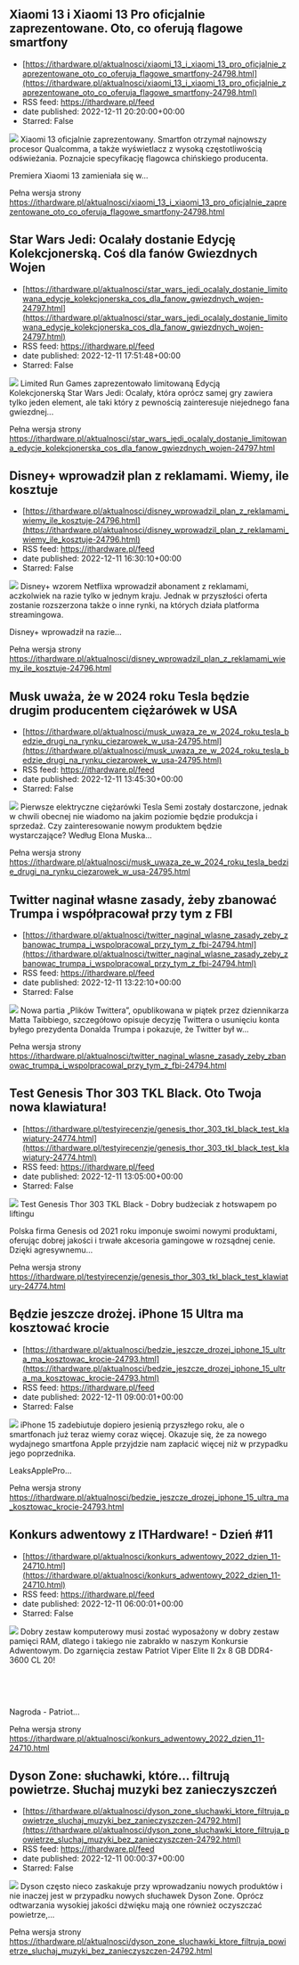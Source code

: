 ## Xiaomi 13 i Xiaomi 13 Pro oficjalnie zaprezentowane. Oto, co oferują flagowe smartfony
 - [https://ithardware.pl/aktualnosci/xiaomi_13_i_xiaomi_13_pro_oficjalnie_zaprezentowane_oto_co_oferuja_flagowe_smartfony-24798.html](https://ithardware.pl/aktualnosci/xiaomi_13_i_xiaomi_13_pro_oficjalnie_zaprezentowane_oto_co_oferuja_flagowe_smartfony-24798.html)
 - RSS feed: https://ithardware.pl/feed
 - date published: 2022-12-11 20:20:00+00:00
 - Starred: False

<img src="https://ithardware.pl/artykuly/min/24798_1.jpg" />            Xiaomi 13 oficjalnie zaprezentowany. Smartfon otrzymał najnowszy procesor Qualcomma, a także wyświetlacz z wysoką częstotliwością odświeżania. Poznajcie specyfikację flagowca chińskiego producenta.

Premiera Xiaomi 13 zamieniała się w...
            <p>Pełna wersja strony <a href="https://ithardware.pl/aktualnosci/xiaomi_13_i_xiaomi_13_pro_oficjalnie_zaprezentowane_oto_co_oferuja_flagowe_smartfony-24798.html">https://ithardware.pl/aktualnosci/xiaomi_13_i_xiaomi_13_pro_oficjalnie_zaprezentowane_oto_co_oferuja_flagowe_smartfony-24798.html</a></p>

## Star Wars Jedi: Ocalały dostanie Edycję Kolekcjonerską. Coś dla fanów Gwiezdnych Wojen
 - [https://ithardware.pl/aktualnosci/star_wars_jedi_ocalaly_dostanie_limitowana_edycje_kolekcjonerska_cos_dla_fanow_gwiezdnych_wojen-24797.html](https://ithardware.pl/aktualnosci/star_wars_jedi_ocalaly_dostanie_limitowana_edycje_kolekcjonerska_cos_dla_fanow_gwiezdnych_wojen-24797.html)
 - RSS feed: https://ithardware.pl/feed
 - date published: 2022-12-11 17:51:48+00:00
 - Starred: False

<img src="https://ithardware.pl/artykuly/min/24797_1.jpg" />            Limited Run Games zaprezentowało limitowaną Edycją Kolekcjonerską&nbsp;Star Wars Jedi: Ocalały, kt&oacute;ra opr&oacute;cz samej gry zawiera tylko jeden element, ale taki kt&oacute;ry z pewnością zainteresuje niejednego fana gwiezdnej...
            <p>Pełna wersja strony <a href="https://ithardware.pl/aktualnosci/star_wars_jedi_ocalaly_dostanie_limitowana_edycje_kolekcjonerska_cos_dla_fanow_gwiezdnych_wojen-24797.html">https://ithardware.pl/aktualnosci/star_wars_jedi_ocalaly_dostanie_limitowana_edycje_kolekcjonerska_cos_dla_fanow_gwiezdnych_wojen-24797.html</a></p>

## Disney+ wprowadził plan z reklamami. Wiemy, ile kosztuje
 - [https://ithardware.pl/aktualnosci/disney_wprowadzil_plan_z_reklamami_wiemy_ile_kosztuje-24796.html](https://ithardware.pl/aktualnosci/disney_wprowadzil_plan_z_reklamami_wiemy_ile_kosztuje-24796.html)
 - RSS feed: https://ithardware.pl/feed
 - date published: 2022-12-11 16:30:10+00:00
 - Starred: False

<img src="https://ithardware.pl/artykuly/min/24796_1.jpg" />            Disney+ wzorem Netflixa wprowadził abonament z reklamami, aczkolwiek na razie tylko w jednym kraju. Jednak w przyszłości oferta zostanie rozszerzona także o inne rynki, na kt&oacute;rych działa platforma streamingowa.

Disney+ wprowadził na razie...
            <p>Pełna wersja strony <a href="https://ithardware.pl/aktualnosci/disney_wprowadzil_plan_z_reklamami_wiemy_ile_kosztuje-24796.html">https://ithardware.pl/aktualnosci/disney_wprowadzil_plan_z_reklamami_wiemy_ile_kosztuje-24796.html</a></p>

## Musk uważa, że ​​w 2024 roku Tesla będzie drugim producentem ciężarówek w USA
 - [https://ithardware.pl/aktualnosci/musk_uwaza_ze_w_2024_roku_tesla_bedzie_drugi_na_rynku_ciezarowek_w_usa-24795.html](https://ithardware.pl/aktualnosci/musk_uwaza_ze_w_2024_roku_tesla_bedzie_drugi_na_rynku_ciezarowek_w_usa-24795.html)
 - RSS feed: https://ithardware.pl/feed
 - date published: 2022-12-11 13:45:30+00:00
 - Starred: False

<img src="https://ithardware.pl/artykuly/min/24795_1.jpg" />            Pierwsze elektryczne ciężar&oacute;wki Tesla Semi zostały dostarczone, jednak w chwili obecnej nie wiadomo na jakim poziomie będzie&nbsp;produkcja i sprzedaż.&nbsp;Czy zainteresowanie nowym produktem będzie wystarczające?&nbsp;Według Elona Muska...
            <p>Pełna wersja strony <a href="https://ithardware.pl/aktualnosci/musk_uwaza_ze_w_2024_roku_tesla_bedzie_drugi_na_rynku_ciezarowek_w_usa-24795.html">https://ithardware.pl/aktualnosci/musk_uwaza_ze_w_2024_roku_tesla_bedzie_drugi_na_rynku_ciezarowek_w_usa-24795.html</a></p>

## Twitter naginał własne zasady, żeby zbanować Trumpa i współpracował przy tym z FBI
 - [https://ithardware.pl/aktualnosci/twitter_naginal_wlasne_zasady_zeby_zbanowac_trumpa_i_wspolpracowal_przy_tym_z_fbi-24794.html](https://ithardware.pl/aktualnosci/twitter_naginal_wlasne_zasady_zeby_zbanowac_trumpa_i_wspolpracowal_przy_tym_z_fbi-24794.html)
 - RSS feed: https://ithardware.pl/feed
 - date published: 2022-12-11 13:22:10+00:00
 - Starred: False

<img src="https://ithardware.pl/artykuly/min/24794_1.jpg" />            Nowa partia &bdquo;Plik&oacute;w&nbsp;Twittera&rdquo;, opublikowana w piątek przez dziennikarza Matta Taibbiego, szczeg&oacute;łowo opisuje decyzję Twittera o usunięciu konta byłego prezydenta&nbsp;Donalda Trumpa&nbsp;i pokazuje, że Twitter był w...
            <p>Pełna wersja strony <a href="https://ithardware.pl/aktualnosci/twitter_naginal_wlasne_zasady_zeby_zbanowac_trumpa_i_wspolpracowal_przy_tym_z_fbi-24794.html">https://ithardware.pl/aktualnosci/twitter_naginal_wlasne_zasady_zeby_zbanowac_trumpa_i_wspolpracowal_przy_tym_z_fbi-24794.html</a></p>

## Test Genesis Thor 303 TKL Black. Oto Twoja nowa klawiatura!
 - [https://ithardware.pl/testyirecenzje/genesis_thor_303_tkl_black_test_klawiatury-24774.html](https://ithardware.pl/testyirecenzje/genesis_thor_303_tkl_black_test_klawiatury-24774.html)
 - RSS feed: https://ithardware.pl/feed
 - date published: 2022-12-11 13:05:00+00:00
 - Starred: False

<img src="https://ithardware.pl/artykuly/min/24774_1.jpg" />            Test Genesis Thor 303 TKL Black - Dobry budżeciak z hotswapem po liftingu



Polska firma Genesis od 2021 roku imponuje swoimi nowymi produktami, oferując dobrej jakości i trwałe akcesoria gamingowe w rozsądnej cenie. Dzięki agresywnemu...
            <p>Pełna wersja strony <a href="https://ithardware.pl/testyirecenzje/genesis_thor_303_tkl_black_test_klawiatury-24774.html">https://ithardware.pl/testyirecenzje/genesis_thor_303_tkl_black_test_klawiatury-24774.html</a></p>

## Będzie jeszcze drożej. iPhone 15 Ultra ma kosztować krocie
 - [https://ithardware.pl/aktualnosci/bedzie_jeszcze_drozej_iphone_15_ultra_ma_kosztowac_krocie-24793.html](https://ithardware.pl/aktualnosci/bedzie_jeszcze_drozej_iphone_15_ultra_ma_kosztowac_krocie-24793.html)
 - RSS feed: https://ithardware.pl/feed
 - date published: 2022-12-11 09:00:01+00:00
 - Starred: False

<img src="https://ithardware.pl/artykuly/min/24793_1.jpg" />            iPhone 15 zadebiutuje dopiero jesienią przyszłego roku, ale o smartfonach już teraz wiemy coraz więcej. Okazuje się, że za nowego wydajnego smartfona Apple przyjdzie nam zapłacić więcej niż w przypadku jego poprzednika.

LeaksApplePro...
            <p>Pełna wersja strony <a href="https://ithardware.pl/aktualnosci/bedzie_jeszcze_drozej_iphone_15_ultra_ma_kosztowac_krocie-24793.html">https://ithardware.pl/aktualnosci/bedzie_jeszcze_drozej_iphone_15_ultra_ma_kosztowac_krocie-24793.html</a></p>

## Konkurs adwentowy z ITHardware! - Dzień #11
 - [https://ithardware.pl/aktualnosci/konkurs_adwentowy_2022_dzien_11-24710.html](https://ithardware.pl/aktualnosci/konkurs_adwentowy_2022_dzien_11-24710.html)
 - RSS feed: https://ithardware.pl/feed
 - date published: 2022-12-11 06:00:01+00:00
 - Starred: False

<img src="https://ithardware.pl/artykuly/min/24710_1.jpg" />            Dobry zestaw komputerowy musi zostać wyposażony w dobry zestaw pamięci RAM, dlatego i takiego nie zabrakło w naszym Konkursie Adwentowym. Do zgarnięcia zestaw Patriot Viper Elite II 2x 8 GB DDR4-3600 CL 20!

&nbsp;

&nbsp;

Nagroda - Patriot...
            <p>Pełna wersja strony <a href="https://ithardware.pl/aktualnosci/konkurs_adwentowy_2022_dzien_11-24710.html">https://ithardware.pl/aktualnosci/konkurs_adwentowy_2022_dzien_11-24710.html</a></p>

## Dyson Zone: słuchawki, które... filtrują powietrze. Słuchaj muzyki bez zanieczyszczeń
 - [https://ithardware.pl/aktualnosci/dyson_zone_sluchawki_ktore_filtruja_powietrze_sluchaj_muzyki_bez_zanieczyszczen-24792.html](https://ithardware.pl/aktualnosci/dyson_zone_sluchawki_ktore_filtruja_powietrze_sluchaj_muzyki_bez_zanieczyszczen-24792.html)
 - RSS feed: https://ithardware.pl/feed
 - date published: 2022-12-11 00:00:37+00:00
 - Starred: False

<img src="https://ithardware.pl/artykuly/min/24792_1.jpg" />            Dyson często nieco zaskakuje przy wprowadzaniu nowych produkt&oacute;w i nie inaczej jest&nbsp;w przypadku nowych słuchawek Dyson Zone.&nbsp;Opr&oacute;cz odtwarzania wysokiej jakości dźwięku mają one r&oacute;wnież oczyszczać powietrze,...
            <p>Pełna wersja strony <a href="https://ithardware.pl/aktualnosci/dyson_zone_sluchawki_ktore_filtruja_powietrze_sluchaj_muzyki_bez_zanieczyszczen-24792.html">https://ithardware.pl/aktualnosci/dyson_zone_sluchawki_ktore_filtruja_powietrze_sluchaj_muzyki_bez_zanieczyszczen-24792.html</a></p>
